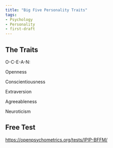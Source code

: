 ```yaml
---
title: "Big Five Personality Traits"
tags:
- Psychology
- Personality
- first-draft
---
```


## The Traits

O-C-E-A-N:

Openness

Conscientiousness

Extraversion

Agreeableness

Neuroticism



## Free Test

https://openpsychometrics.org/tests/IPIP-BFFM/ 